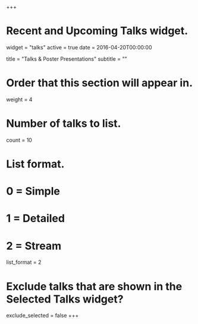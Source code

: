 +++
# Recent and Upcoming Talks widget.
widget = "talks"
active = true
date = 2016-04-20T00:00:00

title = "Talks & Poster Presentations"
subtitle = ""

# Order that this section will appear in.
weight = 4

# Number of talks to list.
count = 10

# List format.
#   0 = Simple
#   1 = Detailed
#   2 = Stream
list_format = 2

# Exclude talks that are shown in the Selected Talks widget?
exclude_selected = false
+++

